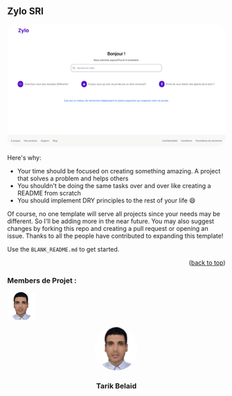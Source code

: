 







<!-- ABOUT THE PROJECT -->
## Zylo SRI

<img src="assets/image1.png" style="display: inline-block;border-radius: 20px">


Here's why:
* Your time should be focused on creating something amazing. A project that solves a problem and helps others
* You shouldn't be doing the same tasks over and over like creating a README from scratch
* You should implement DRY principles to the rest of your life :smile:

Of course, no one template will serve all projects since your needs may be different. So I'll be adding more in the near future. You may also suggest changes by forking this repo and creating a pull request or opening an issue. Thanks to all the people have contributed to expanding this template!

Use the `BLANK_README.md` to get started.

<p align="right">(<a href="#readme-top">back to top</a>)</p>



### Members de Projet :



![Tarik Belaid](assets/tarik.png)




<div align="center">
   <img src="assets/tarik.png" width="100" height="100" style="border-radius: 50%;" alt="Tarik Belaid">
   <h3>Tarik Belaid</h3>
</div>